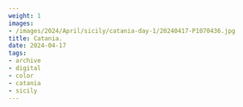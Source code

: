 ```yaml
---
weight: 1
images:
- /images/2024/April/sicily/catania-day-1/20240417-P1070436.jpg
title: Catania.
date: 2024-04-17
tags:
- archive
- digital
- color
- catania
- sicily
---
```


